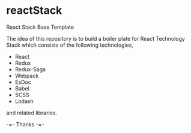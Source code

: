 # reactStack
React Stack Base Template

The idea of this repository is to build a boiler plate for React Technology Stack which consists of the following technologies,

* React 
* Redux
* Redux-Saga
* Webpack
* EsDoc
* Babel
* SCSS
* Lodash

and related libraries.

-=- Thanks -=-
